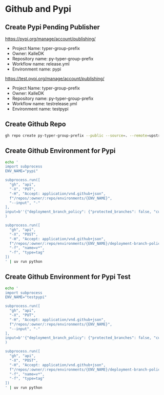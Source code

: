 # Github and Pypi

## Create Pypi Pending Publisher

https://pypi.org/manage/account/publishing/
* Project Name: typer-group-prefix
* Owner: KalleDK
* Repository name: py-typer-group-prefix
* Workflow name: release.yml
* Environment name: pypi

https://test.pypi.org/manage/account/publishing/
* Project Name: typer-group-prefix
* Owner: KalleDK
* Repository name: py-typer-group-prefix
* Workflow name: testrelease.yml
* Environment name: testpypi

## Create Github Repo
```sh
gh repo create py-typer-group-prefix --public --source=. --remote=upstream
```

## Create Github Environment for Pypi

```sh
echo '
import subprocess
ENV_NAME="pypi"

subprocess.run([
  "gh", "api",
  "-X", "PUT",
  "-H", "Accept: application/vnd.github+json",
  f"/repos/:owner/:repo/environments/{ENV_NAME}",
  "--input", "-"
],
input=b''{"deployment_branch_policy": {"protected_branches": false, "custom_branch_policies": true}}''
)

subprocess.run([
  "gh", "api",
  "-X", "POST",
  "-H", "Accept: application/vnd.github+json",
  f"/repos/:owner/:repo/environments/{ENV_NAME}/deployment-branch-policies",
  "-f", "name=v*",
  "-f", "type=tag"
])
' | uv run python
```

## Create Github Environment for Pypi Test

```sh
echo '
import subprocess
ENV_NAME="testpypi"

subprocess.run([
  "gh", "api",
  "-X", "PUT",
  "-H", "Accept: application/vnd.github+json",
  f"/repos/:owner/:repo/environments/{ENV_NAME}",
  "--input", "-"
],
input=b''{"deployment_branch_policy": {"protected_branches": false, "custom_branch_policies": true}}''
)

subprocess.run([
  "gh", "api",
  "-X", "POST",
  "-H", "Accept: application/vnd.github+json",
  f"/repos/:owner/:repo/environments/{ENV_NAME}/deployment-branch-policies",
  "-f", "name=v*",
  "-f", "type=tag"
])
' | uv run python
```
